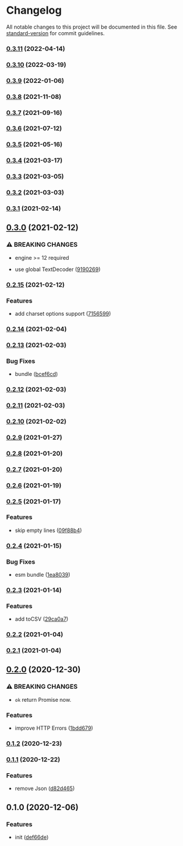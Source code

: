 # Changelog

All notable changes to this project will be documented in this file. See [standard-version](https://github.com/conventional-changelog/standard-version) for commit guidelines.

### [0.3.11](https://github.com/BlackGlory/extra-response/compare/v0.3.10...v0.3.11) (2022-04-14)

### [0.3.10](https://github.com/BlackGlory/extra-response/compare/v0.3.9...v0.3.10) (2022-03-19)

### [0.3.9](https://github.com/BlackGlory/extra-response/compare/v0.3.8...v0.3.9) (2022-01-06)

### [0.3.8](https://github.com/BlackGlory/extra-response/compare/v0.3.7...v0.3.8) (2021-11-08)

### [0.3.7](https://github.com/BlackGlory/extra-response/compare/v0.3.6...v0.3.7) (2021-09-16)

### [0.3.6](https://github.com/BlackGlory/extra-response/compare/v0.3.5...v0.3.6) (2021-07-12)

### [0.3.5](https://github.com/BlackGlory/extra-response/compare/v0.3.4...v0.3.5) (2021-05-16)

### [0.3.4](https://github.com/BlackGlory/extra-response/compare/v0.3.3...v0.3.4) (2021-03-17)

### [0.3.3](https://github.com/BlackGlory/extra-response/compare/v0.3.2...v0.3.3) (2021-03-05)

### [0.3.2](https://github.com/BlackGlory/extra-response/compare/v0.3.1...v0.3.2) (2021-03-03)

### [0.3.1](https://github.com/BlackGlory/extra-response/compare/v0.3.0...v0.3.1) (2021-02-14)

## [0.3.0](https://github.com/BlackGlory/extra-response/compare/v0.2.15...v0.3.0) (2021-02-12)


### ⚠ BREAKING CHANGES

* engine >= 12 required

* use global TextDecoder ([9190269](https://github.com/BlackGlory/extra-response/commit/919026949c62adc7ed38368cfd73df86987ac6bb))

### [0.2.15](https://github.com/BlackGlory/extra-response/compare/v0.2.14...v0.2.15) (2021-02-12)


### Features

* add charset options support ([7156599](https://github.com/BlackGlory/extra-response/commit/71565997b052db7f00cb1ab9485d36ae34f28491))

### [0.2.14](https://github.com/BlackGlory/extra-response/compare/v0.2.13...v0.2.14) (2021-02-04)

### [0.2.13](https://github.com/BlackGlory/extra-response/compare/v0.2.12...v0.2.13) (2021-02-03)


### Bug Fixes

* bundle ([bcef6cd](https://github.com/BlackGlory/extra-response/commit/bcef6cdfcce814c6ae1a3c22ed7bcafed8fc74a9))

### [0.2.12](https://github.com/BlackGlory/extra-response/compare/v0.2.11...v0.2.12) (2021-02-03)

### [0.2.11](https://github.com/BlackGlory/extra-response/compare/v0.2.10...v0.2.11) (2021-02-03)

### [0.2.10](https://github.com/BlackGlory/extra-response/compare/v0.2.9...v0.2.10) (2021-02-02)

### [0.2.9](https://github.com/BlackGlory/extra-response/compare/v0.2.8...v0.2.9) (2021-01-27)

### [0.2.8](https://github.com/BlackGlory/extra-response/compare/v0.2.7...v0.2.8) (2021-01-20)

### [0.2.7](https://github.com/BlackGlory/extra-response/compare/v0.2.6...v0.2.7) (2021-01-20)

### [0.2.6](https://github.com/BlackGlory/extra-response/compare/v0.2.5...v0.2.6) (2021-01-19)

### [0.2.5](https://github.com/BlackGlory/extra-response/compare/v0.2.4...v0.2.5) (2021-01-17)


### Features

* skip empty lines ([09f88b4](https://github.com/BlackGlory/extra-response/commit/09f88b45ae7d04ae2beb60108a91b85dfcdd3cf9))

### [0.2.4](https://github.com/BlackGlory/extra-response/compare/v0.2.3...v0.2.4) (2021-01-15)


### Bug Fixes

* esm bundle ([1ea8039](https://github.com/BlackGlory/extra-response/commit/1ea8039c4db9ae24870919e50b324d7a0167d5d1))

### [0.2.3](https://github.com/BlackGlory/extra-response/compare/v0.2.2...v0.2.3) (2021-01-14)


### Features

* add toCSV ([29ca0a7](https://github.com/BlackGlory/extra-response/commit/29ca0a73ec0bebedff7d92c59f2d0f61c990420c))

### [0.2.2](https://github.com/BlackGlory/extra-response/compare/v0.2.1...v0.2.2) (2021-01-04)

### [0.2.1](https://github.com/BlackGlory/extra-response/compare/v0.2.0...v0.2.1) (2021-01-04)

## [0.2.0](https://github.com/BlackGlory/extra-response/compare/v0.1.2...v0.2.0) (2020-12-30)


### ⚠ BREAKING CHANGES

* `ok` return Promise<Response> now.

### Features

* improve HTTP Errors ([1bdd679](https://github.com/BlackGlory/extra-response/commit/1bdd679a254325cbc6b7920d68eef3772dfd074f))

### [0.1.2](https://github.com/BlackGlory/extra-response/compare/v0.1.1...v0.1.2) (2020-12-23)

### [0.1.1](https://github.com/BlackGlory/extra-response/compare/v0.1.0...v0.1.1) (2020-12-22)


### Features

* remove Json ([d82d465](https://github.com/BlackGlory/extra-response/commit/d82d465d9d4e6e3b743d04efb15bc06e22432a57))

## 0.1.0 (2020-12-06)


### Features

* init ([def66de](https://github.com/BlackGlory/extra-response/commit/def66de90dffdaa2db9ab87830a6abfef7f64a85))
